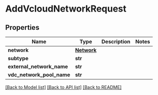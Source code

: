 # AddVcloudNetworkRequest

## Properties
Name | Type | Description | Notes
------------ | ------------- | ------------- | -------------
**network** | [**Network**](Network.md) |  | 
**subtype** | **str** |  | 
**external_network_name** | **str** |  | 
**vdc_network_pool_name** | **str** |  | 

[[Back to Model list]](../README.md#documentation-for-models) [[Back to API list]](../README.md#documentation-for-api-endpoints) [[Back to README]](../README.md)



